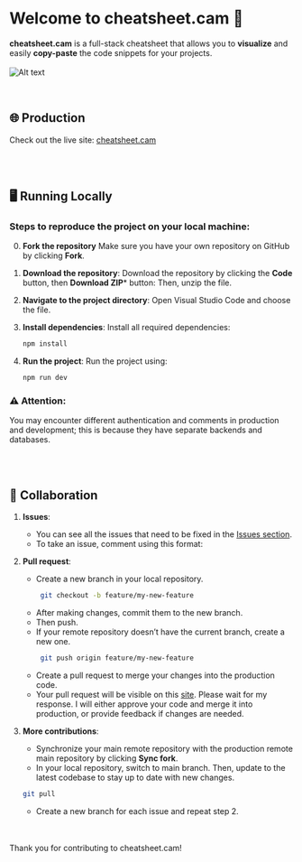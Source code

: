 # Welcome to cheatsheet.cam 🎨

**cheatsheet.cam** is a full-stack cheatsheet that allows you to **visualize** and easily **copy-paste** the code snippets for your projects.
<br>
<br>
![Alt text](https://images.cheatsheet.cam/images/image-1729743402166.webp)

<br>

## 🌐 Production

Check out the live site: [cheatsheet.cam](https://cheatsheet.cam)

<br>
<br>

## 🖥️ Running Locally

### Steps to reproduce the project on your local machine:

0. **Fork the repository**
   Make sure you have your own repository on GitHub by clicking **Fork**.

2. **Download the repository**:
   Download the repository by clicking the **Code** button, then **Download ZIP*** button:
   Then, unzip the file.

4. **Navigate to the project directory**:
   Open Visual Studio Code and choose the file.

5. **Install dependencies**:
   Install all required dependencies:

   ```bash
   npm install

   ```

6. **Run the project**:
   Run the project using:

   ```bash
   npm run dev

   ```

### ⚠️ Attention:

You may encounter different authentication and comments in production and development; this is because they have separate backends and databases.

<br>
<br>

## 🤝 Collaboration

1. **Issues**:

   - You can see all the issues that need to be fixed in the [Issues section](https://github.com/aim-salam/cheatsheet/issues).
   - To take an issue, comment using this format:

2. **Pull request**:

   - Create a new branch in your local repository.
     ```bash
      git checkout -b feature/my-new-feature
     ```
   - After making changes, commit them to the new branch.
   - Then push.
   - If your remote repository doesn’t have the current branch, create a new one.
     ```bash
      git push origin feature/my-new-feature
     ```    
   - Create a pull request to merge your changes into the production code.
   - Your pull request will be visible on this [site](https://github.com/aim-salam/cheatsheet/pulls). Please wait for my response. I will either approve your code and merge it into production, or provide feedback if changes are needed.

3. **More contributions**:

   - Synchronize your main remote repository with the production remote main repository by clicking **Sync fork**.
   - In your local repository, switch to main branch. Then, update to the latest codebase to stay up to date with new changes.

   ```bash
   git pull
   ```

   - Create a new branch for each issue and repeat step 2.

<br>
<br>
Thank you for contributing to cheatsheet.cam!
